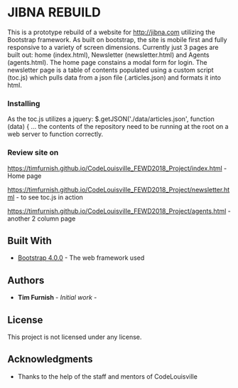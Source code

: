 # JIBNA REBUILD

This is a prototype rebuild of a website for http://jibna.com utilizing the Bootstrap framework. As built on bootstrap, the site is mobile first and fully responsive to a variety of screen dimensions. Currently just 3 pages are built out: home (index.html), Newsletter (newsletter.html) and Agents (agents.html). The home page constains a modal form for login. The newsletter page is a table of contents populated using a custom script (toc.js) which pulls data from a json file (.articles.json) and formats it into html. 

### Installing

As the toc.js utilizes a jquery: $.getJSON('./data/articles.json', function (data) { ...
the contents of the repository need to be running at the root on a web server to function correctly.

### Review site on
https://timfurnish.github.io/CodeLouisville_FEWD2018_Project/index.html - Home page

https://timfurnish.github.io/CodeLouisville_FEWD2018_Project/newsletter.html - to see toc.js in action

https://timfurnish.github.io/CodeLouisville_FEWD2018_Project/agents.html - another 2 column page

## Built With

* [Bootstrap 4.0.0](https://getbootstrap.com/docs/4.1/getting-started/introduction/) - The web framework used

## Authors

* **Tim Furnish** - *Initial work* - 



## License

This project is not licensed under any license.

## Acknowledgments

* Thanks to the help of the staff and mentors of CodeLouisville


